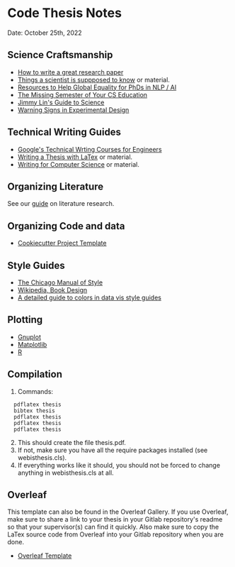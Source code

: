 Code Thesis Notes
=================

Date: October 25th, 2022


Science Craftsmanship
---------------------
  - [How to write a great research paper](https://www.microsoft.com/en-us/research/academic-program/write-great-research-paper/)
  - [Things a scientist is suppposed to know](https://github.com/philippbayer/Things-a-scientist-is-suppposed-to-know) or material.
  - [Resources to Help Global Equality for PhDs in NLP / AI](https://github.com/zhijing-jin/nlp-phd-global-equality)
  - [The Missing Semester of Your CS Education](https://missing.csail.mit.edu/)
  - [Jimmy Lin's Guide to Science](https://github.com/lintool/guide)
  - [Warning Signs in Experimental Design](https://norvig.com/experiment-design.html)

Technical Writing Guides
------------------------
  - [Google's Technical Wrting Courses for Engineers](https://developers.google.com/tech-writing)
  - [Writing a Thesis with LaTex](http://www.tug.org/pracjourn/2008-1/mori/) or material.
  - [Writing for Computer Science](https://archive.org/details/springer_10.1007-978-0-85729-422-7/mode/2up) or material.

Organizing Literature
------------------------
See our [guide](https://git.webis.de/code-generic/code-webis-faq#how-to-do-literature-research) on literature research.


Organizing Code and data
------------------------
  - [Cookiecutter Project Template](https://drivendata.github.io/cookiecutter-data-science/#cookiecutter-data-science)

Style Guides
------------
  - [The Chicago Manual of Style](http://www.chicagomanualofstyle.org)
  - [Wikipedia, Book Design](http://en.wikipedia.org/wiki/Book_design)
  - [A detailed guide to colors in data vis style guides](https://blog.datawrapper.de/colors-for-data-vis-style-guides/)


Plotting
--------
  - [Gnuplot](http://gnuplot.info/)
  - [Matplotlib](http://matplotlib.sourceforge.net/)
  - [R](http://www.r-project.org/)


Compilation
-----------
  1. Commands:
  ```
    pdflatex thesis
    bibtex thesis
    pdflatex thesis
    pdflatex thesis
    pdflatex thesis
  ```
  2. This should create the file thesis.pdf.
  3. If not, make sure you have all the require packages installed (see webisthesis.cls).
  4. If everything works like it should, you should not be forced to change anything in webisthesis.cls at all.


Overleaf
--------

This template can also be found in the Overleaf Gallery. If you use Overleaf, make sure to share a link to your thesis in your Gitlab repository's readme so that your supervisor(s) can find it quickly. Also make sure to copy the LaTex source code from Overleaf into your Gitlab repository when you are done.
- [Overleaf Template](https://www.overleaf.com/latex/templates/webis-thesis-template/nfhzrtmtzjty)
